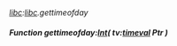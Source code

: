 _[libc](../../modules/libc/libc-module.md):[libc](../../modules/libc/libc-module.md).gettimeofday_
##### Function gettimeofday:[Int](../../modules/wonkey/wonkey-types-int.md)( tv:[timeval](../../modules/libc/libc-timeval.md) Ptr )
